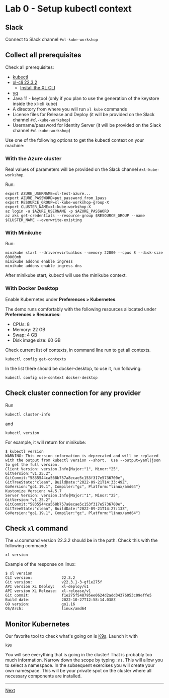 
# Lab 0 - Setup kubectl context

## Slack 

Connect to Slack channel `#xl-kube-workshop`

## Collect all prerequisites

Check all prerequisites:

- [kubectl](https://kubernetes.io/docs/tasks/tools/)
- [xl-cli 22.3.2](https://dist.xebialabs.com/public/xl-cli/22.3.2/)
  - [Install the XL CLI](https://docs.digital.ai/bundle/devops-release-version-v.22.3/page/release/how-to/install-the-xl-cli.html)
- [yq](https://github.com/mikefarah/yq)
- Java 11 - keytool (only if you plan to use the generation of the keystore inside the xl-cli kube)
- A directory from where you will run `xl kube` commands
- License files for Release and Deploy (it will be provided on the Slack channel `#xl-kube-workshop`)
- Username/password for Identity Server (it will be provided on the Slack channel `#xl-kube-workshop`) 

Use one of the following options to get the kubectl context on your machine:

### With the Azure cluster

Real values of parameters will be provided on the Slack channel `#xl-kube-workshop`.

Run:

```shell
export AZURE_USERNAME=xl-test-azure...
export AZURE_PASSWORD=put_password_from_1pass
export RESOURCE_GROUP=xl-kube-workshop-group-X
export CLUSTER_NAME=xl-kube-workshop-X
az login -u $AZURE_USERNAME -p $AZURE_PASSWORD 
az aks get-credentials --resource-group $RESOURCE_GROUP --name $CLUSTER_NAME --overwrite-existing
```

### With Minikube

Run:

```shell
minikube start --driver=virtualbox --memory 22000 --cpus 8 --disk-size 60000mb
minikube addons enable ingress
minikube addons enable ingress-dns
```

After minikube start, kubectl will use the minikube context.

### With Docker Desktop

Enable Kubernetes under **Preferences > Kubernetes**.

The demo runs comfortably with the following resources allocated under **Preferences > Resources**:

* CPUs: 8
* Memory: 22 GB
* Swap: 4 GB
* Disk image size: 60 GB

Check current list of contexts, in command line run to get all contexts.

```shell
kubectl config get-contexts
```

In the list there should be docker-desktop, to use it, run following:

```shell
kubectl config use-context docker-desktop
```


## Check cluster connection for any provider

Run

```shell
kubectl cluster-info
```

and 

```shell
kubectl version
```

For example, it will return for minikube:

```text
$ kubectl version
WARNING: This version information is deprecated and will be replaced with the output from kubectl version --short.  Use --output=yaml|json to get the full version.
Client Version: version.Info{Major:"1", Minor:"25", GitVersion:"v1.25.2", GitCommit:"5835544ca568b757a8ecae5c153f317e5736700e", GitTreeState:"clean", BuildDate:"2022-09-21T14:33:49Z", GoVersion:"go1.19.1", Compiler:"gc", Platform:"linux/amd64"}
Kustomize Version: v4.5.7
Server Version: version.Info{Major:"1", Minor:"25", GitVersion:"v1.25.2", GitCommit:"5835544ca568b757a8ecae5c153f317e5736700e", GitTreeState:"clean", BuildDate:"2022-09-21T14:27:13Z", GoVersion:"go1.19.1", Compiler:"gc", Platform:"linux/amd64"}
```

## Check `xl` command

The `xl`command version 22.3.2 should be in the path. Check this with the following command:

```shell
xl version
```

Example of the response on linux:

```text
$ xl version
CLI version:             22.3.2
Git version:             v22.3.1-3-gf1e275f
API version XL Deploy:   xl-deploy/v1
API version XL Release:  xl-release/v1
Git commit:              f1e275f548795ee0624d2add34376053c09effe5
Build date:              2022-10-27T12:58:14.038Z
GO version:              go1.16
OS/Arch:                 linux/amd64
```

## Monitor Kubernetes

Our favorite tool to check what's going on is [K9s](https://k9scli.io). Launch it with

```shell
k9s
```

You will see everything that is going in the cluster! That is probably too much information. Narrow down the scope by typing `:ns`. This will allow you to select a namespace. In the subsequent exercises you will create your own namespace. This will be your private spot on the cluster where all necessary components are installed.

---

[Next](../part-1/lab-1-install-release.md)

